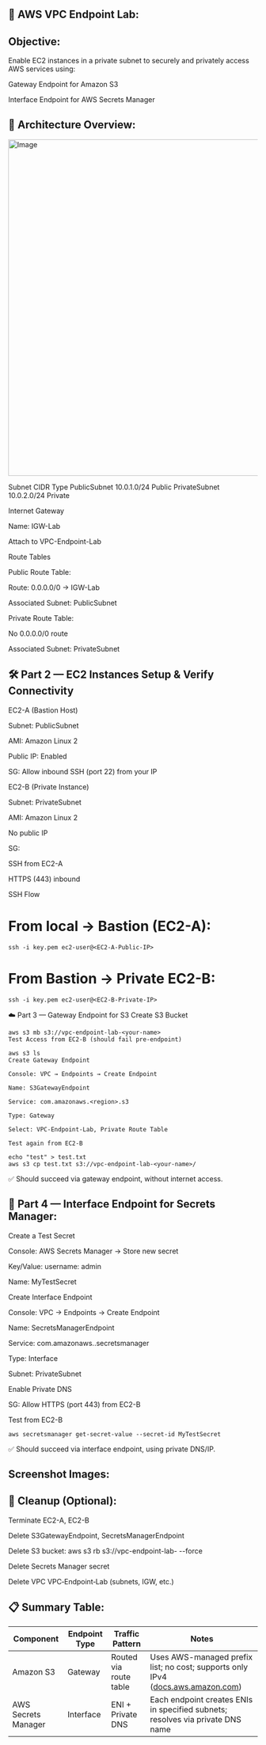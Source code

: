 ## 🧪 AWS VPC Endpoint Lab:
## Objective:

Enable EC2 instances in a private subnet to securely and privately access AWS services using:

Gateway Endpoint for Amazon S3

Interface Endpoint for AWS Secrets Manager

## 📐 Architecture Overview:

<img width="1135" height="680" alt="Image" src="https://github.com/user-attachments/assets/c76d177d-86ec-490f-9576-dfc76b4f7189" />

Subnet	CIDR	Type
PublicSubnet	10.0.1.0/24	Public
PrivateSubnet	10.0.2.0/24	Private

Internet Gateway

Name: IGW-Lab

Attach to VPC-Endpoint-Lab

Route Tables

Public Route Table:

Route: 0.0.0.0/0 → IGW-Lab

Associated Subnet: PublicSubnet

Private Route Table:

No 0.0.0.0/0 route

Associated Subnet: PrivateSubnet

## 🛠️ Part 2 — EC2 Instances Setup & Verify Connectivity
EC2-A (Bastion Host)

Subnet: PublicSubnet

AMI: Amazon Linux 2

Public IP: Enabled

SG: Allow inbound SSH (port 22) from your IP

EC2-B (Private Instance)

Subnet: PrivateSubnet

AMI: Amazon Linux 2

No public IP

SG:

SSH from EC2-A

HTTPS (443) inbound

SSH Flow

# From local → Bastion (EC2-A):
```
ssh -i key.pem ec2-user@<EC2-A-Public-IP>
```

# From Bastion → Private EC2-B:
```
ssh -i key.pem ec2-user@<EC2-B-Private-IP>
```
☁️ Part 3 — Gateway Endpoint for S3
Create S3 Bucket

```
aws s3 mb s3://vpc-endpoint-lab-<your-name>
Test Access from EC2-B (should fail pre‑endpoint)
```

```
aws s3 ls
Create Gateway Endpoint

Console: VPC → Endpoints → Create Endpoint

Name: S3GatewayEndpoint

Service: com.amazonaws.<region>.s3

Type: Gateway

Select: VPC-Endpoint-Lab, Private Route Table

Test again from EC2-B
```

```
echo "test" > test.txt
aws s3 cp test.txt s3://vpc-endpoint-lab-<your-name>/
```
✅ Should succeed via gateway endpoint, without internet access.

## 🔐 Part 4 — Interface Endpoint for Secrets Manager:

Create a Test Secret

Console: AWS Secrets Manager → Store new secret

Key/Value: username: admin

Name: MyTestSecret

Create Interface Endpoint

Console: VPC → Endpoints → Create Endpoint

Name: SecretsManagerEndpoint

Service: com.amazonaws.<region>.secretsmanager

Type: Interface

Subnet: PrivateSubnet

Enable Private DNS

SG: Allow HTTPS (port 443) from EC2-B

Test from EC2-B

```
aws secretsmanager get-secret-value --secret-id MyTestSecret
```
✅ Should succeed via interface endpoint, using private DNS/IP.

## Screenshot Images:


## 🧹 Cleanup (Optional):
Terminate EC2-A, EC2-B

Delete S3GatewayEndpoint, SecretsManagerEndpoint

Delete S3 bucket: aws s3 rb s3://vpc-endpoint-lab-<your-name> --force

Delete Secrets Manager secret

Delete VPC VPC‑Endpoint‑Lab (subnets, IGW, etc.)

## 📋 Summary Table:

| **Component**       | **Endpoint Type** | **Traffic Pattern**    | **Notes**                                                                            |
| ------------------- | ----------------- | ---------------------- | ------------------------------------------------------------------------------------ |
| Amazon S3           | Gateway           | Routed via route table | Uses AWS-managed prefix list; no cost; supports only IPv4 ([docs.aws.amazon.com][1]) |
| AWS Secrets Manager | Interface         | ENI + Private DNS      | Each endpoint creates ENIs in specified subnets; resolves via private DNS name       |

[1]: https://docs.aws.amazon.com/vpc/latest/privatelink/vpc-endpoints-s3.html?utm_source=chatgpt.com "Gateway endpoints for Amazon S3 - Amazon Virtual Private Cloud"

